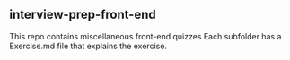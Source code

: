 ## interview-prep-front-end

This repo contains miscellaneous front-end quizzes 
Each subfolder has a Exercise.md file that explains the exercise.

